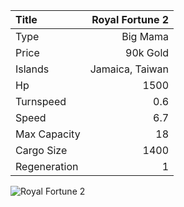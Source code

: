 |Title        | Royal Fortune 2
|:-|-:
|Type         | Big Mama
|Price        | 90k Gold    
|Islands      | Jamaica, Taiwan
|Hp           | 1500
|Turnspeed    | 0.6
|Speed        | 6.7
|Max Capacity | 18
|Cargo Size   | 1400
|Regeneration | 1

<img src="/assets/img/ships/royalFortune.png" alt="Royal Fortune 2">

